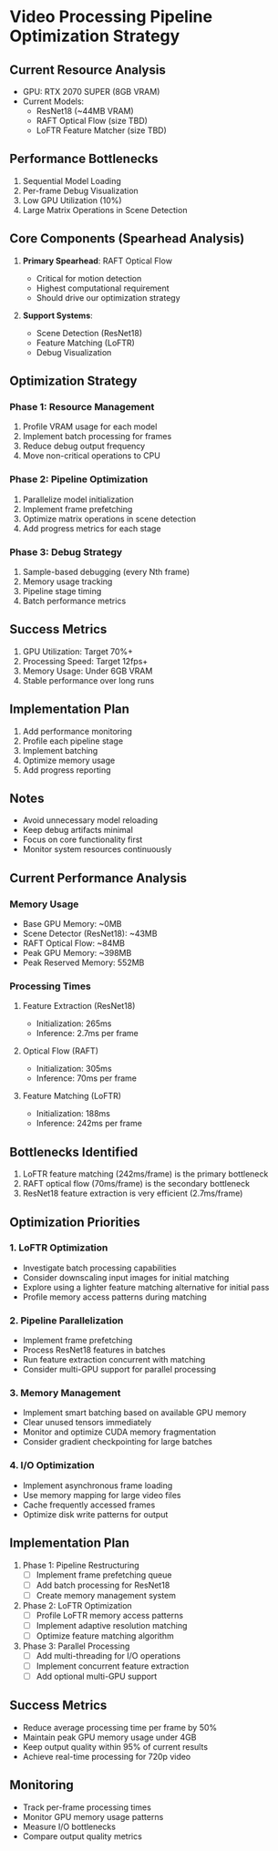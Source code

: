 # Video Processing Pipeline Optimization Strategy

## Current Resource Analysis
- GPU: RTX 2070 SUPER (8GB VRAM)
- Current Models:
  - ResNet18 (~44MB VRAM)
  - RAFT Optical Flow (size TBD)
  - LoFTR Feature Matcher (size TBD)

## Performance Bottlenecks
1. Sequential Model Loading
2. Per-frame Debug Visualization
3. Low GPU Utilization (10%)
4. Large Matrix Operations in Scene Detection

## Core Components (Spearhead Analysis)
1. **Primary Spearhead**: RAFT Optical Flow
   - Critical for motion detection
   - Highest computational requirement
   - Should drive our optimization strategy

2. **Support Systems**:
   - Scene Detection (ResNet18)
   - Feature Matching (LoFTR)
   - Debug Visualization

## Optimization Strategy

### Phase 1: Resource Management
1. Profile VRAM usage for each model
2. Implement batch processing for frames
3. Reduce debug output frequency
4. Move non-critical operations to CPU

### Phase 2: Pipeline Optimization
1. Parallelize model initialization
2. Implement frame prefetching
3. Optimize matrix operations in scene detection
4. Add progress metrics for each stage

### Phase 3: Debug Strategy
1. Sample-based debugging (every Nth frame)
2. Memory usage tracking
3. Pipeline stage timing
4. Batch performance metrics

## Success Metrics
1. GPU Utilization: Target 70%+
2. Processing Speed: Target 12fps+
3. Memory Usage: Under 6GB VRAM
4. Stable performance over long runs

## Implementation Plan
1. Add performance monitoring
2. Profile each pipeline stage
3. Implement batching
4. Optimize memory usage
5. Add progress reporting

## Notes
- Avoid unnecessary model reloading
- Keep debug artifacts minimal
- Focus on core functionality first
- Monitor system resources continuously

## Current Performance Analysis

### Memory Usage
- Base GPU Memory: ~0MB
- Scene Detector (ResNet18): ~43MB
- RAFT Optical Flow: ~84MB
- Peak GPU Memory: ~398MB
- Peak Reserved Memory: 552MB

### Processing Times
1. Feature Extraction (ResNet18)
   - Initialization: 265ms
   - Inference: 2.7ms per frame
   
2. Optical Flow (RAFT)
   - Initialization: 305ms
   - Inference: 70ms per frame
   
3. Feature Matching (LoFTR)
   - Initialization: 188ms
   - Inference: 242ms per frame

## Bottlenecks Identified
1. LoFTR feature matching (242ms/frame) is the primary bottleneck
2. RAFT optical flow (70ms/frame) is the secondary bottleneck
3. ResNet18 feature extraction is very efficient (2.7ms/frame)

## Optimization Priorities

### 1. LoFTR Optimization
- Investigate batch processing capabilities
- Consider downscaling input images for initial matching
- Explore using a lighter feature matching alternative for initial pass
- Profile memory access patterns during matching

### 2. Pipeline Parallelization
- Implement frame prefetching
- Process ResNet18 features in batches
- Run feature extraction concurrent with matching
- Consider multi-GPU support for parallel processing

### 3. Memory Management
- Implement smart batching based on available GPU memory
- Clear unused tensors immediately
- Monitor and optimize CUDA memory fragmentation
- Consider gradient checkpointing for large batches

### 4. I/O Optimization
- Implement asynchronous frame loading
- Use memory mapping for large video files
- Cache frequently accessed frames
- Optimize disk write patterns for output

## Implementation Plan

1. Phase 1: Pipeline Restructuring
   - [ ] Implement frame prefetching queue
   - [ ] Add batch processing for ResNet18
   - [ ] Create memory management system
   
2. Phase 2: LoFTR Optimization
   - [ ] Profile LoFTR memory access patterns
   - [ ] Implement adaptive resolution matching
   - [ ] Optimize feature matching algorithm
   
3. Phase 3: Parallel Processing
   - [ ] Add multi-threading for I/O operations
   - [ ] Implement concurrent feature extraction
   - [ ] Add optional multi-GPU support

## Success Metrics
- Reduce average processing time per frame by 50%
- Maintain peak GPU memory usage under 4GB
- Keep output quality within 95% of current results
- Achieve real-time processing for 720p video

## Monitoring
- Track per-frame processing times
- Monitor GPU memory usage patterns
- Measure I/O bottlenecks
- Compare output quality metrics 